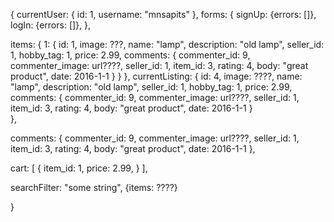 {
  currentUser: {
    id: 1,
    username: "mnsapits"
  },
  forms: {
   signUp: {errors: []},
   logIn: {errors: []},
  },

  items: {
    1: {
      id: 1,
      image: ???,
      name: "lamp",
      description: "old lamp",
      seller_id: 1,
      hobby_tag: 1,
      price: 2.99,
      comments: {
        commenter_id: 9,
        commenter_image: url????,
        seller_id: 1,
        item_id: 3,
        rating: 4,
        body: "great product",
        date: 2016-1-1
      }
    }
  },
  currentListing: {
    id: 4,
    image: ????,
    name: "lamp",
    description: "old lamp",
    seller_id: 1,
    hobby_tag: 1,
    price: 2.99,
    comments: {
      commenter_id: 9,
      commenter_image: url????,
      seller_id: 1,
      item_id: 3,
      rating: 4,
      body: "great product",
      date: 2016-1-1
    }  
  },

  comments: {
    commenter_id: 9,
    commenter_image: url????,
    seller_id: 1,
    item_id: 3,
    rating: 4,
    body: "great product",
    date: 2016-1-1
  },

  cart: [
  {
    item_id: 1,
    price: 2.99,
  }
  ],

  searchFilter: "some string",
  {items: ????}


}
